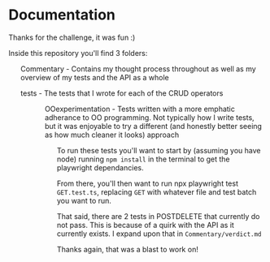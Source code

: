 # Documentation

Thanks for the challenge, it was fun :)

Inside this repository you'll find 3 folders:

<ul>Commentary - Contains my thought process throughout as well as my overview of my tests and the API as a whole</ul>
<ul>tests - The tests that I wrote for each of the CRUD operators<ul>
<ul>OOexperimentation - Tests written with a more emphatic adherance to OO programming. Not typically how I write tests, but it was enjoyable to try a different (and honestly better seeing as how much cleaner it looks) approach<ul>

To run these tests you'll want to start by (assuming you have node) running `npm install` in the terminal to get the playwright dependancies. 

From there, you'll then want to run npx playwright test `GET.test.ts`, replacing `GET` with whatever file and test batch you want to run.

That said, there are 2 tests in POSTDELETE that currently do not pass. This is because of a quirk with the API as it currently exists. I expand upon that in `Commentary/verdict.md`

Thanks again, that was a blast to work on!